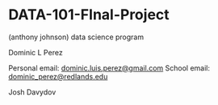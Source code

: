 # DATA-101-FInal-Project
(anthony johnson) data science program 

Dominic L Perez

Personal email: dominic.luis.perez@gmail.com
School email: dominic_perez@redlands.edu

Josh Davydov